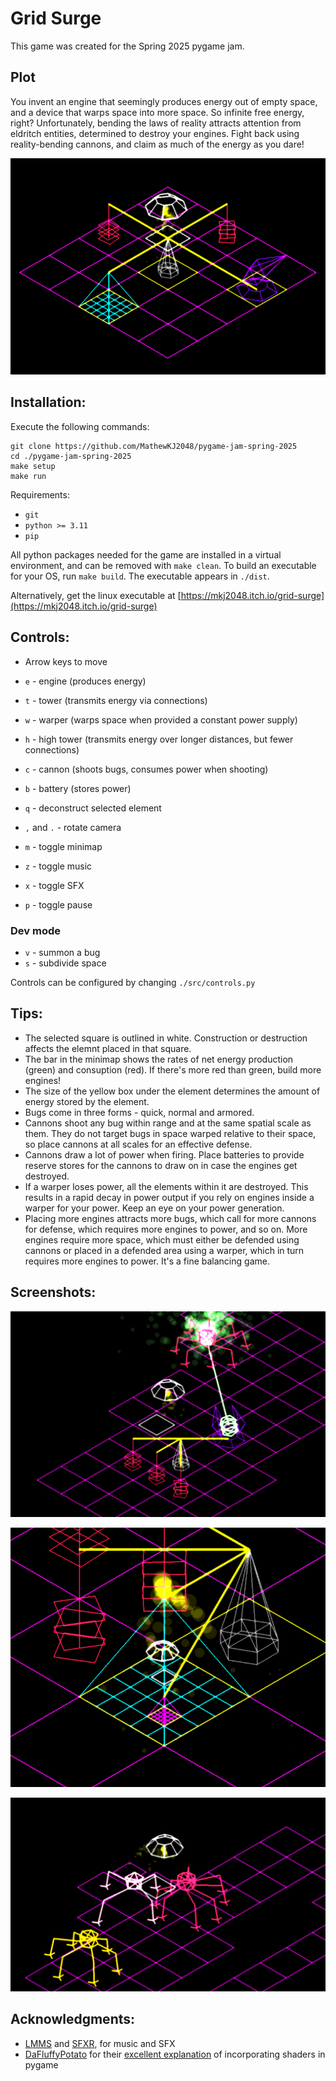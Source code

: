 # Grid Surge

This game was created for the Spring 2025 pygame jam. 

## Plot

You invent an engine that seemingly produces energy out of empty space, and a device that warps space into more space. So infinite free energy, right? Unfortunately, bending the laws of reality attracts attention from eldritch entities, determined to destroy your engines. Fight back using reality-bending cannons, and claim as much of the energy as you dare!

![](./samples/image.png)

## Installation:

Execute the following commands:

```
git clone https://github.com/MathewKJ2048/pygame-jam-spring-2025
cd ./pygame-jam-spring-2025
make setup
make run
```

Requirements:
- `git`
- `python >= 3.11`
- `pip`

All python packages needed for the game are installed in a virtual environment, and can be removed with `make clean`. To build an executable for your OS, run `make build`. The executable appears in `./dist`.

Alternatively, get the linux executable at [https://mkj2048.itch.io/grid-surge](https://mkj2048.itch.io/grid-surge)

## Controls:

- Arrow keys to move
- `e` - engine (produces energy)
- `t` - tower (transmits energy via connections)
- `w` - warper (warps space when provided a constant power supply)
- `h` - high tower (transmits energy over longer distances, but fewer connections)
- `c` - cannon (shoots bugs, consumes power when shooting)
- `b` - battery (stores power)

- `q` - deconstruct selected element

- `,` and `.` - rotate camera
- `m` - toggle minimap
- `z` - toggle music
- `x` - toggle SFX
- `p` - toggle pause

### Dev mode
- `v` - summon a bug
- `s` - subdivide space

Controls can be configured by changing `./src/controls.py`

## Tips:

- The selected square is outlined in white. Construction or destruction affects the elemnt placed in that square.
- The bar in the minimap shows the rates of net energy production (green) and consuption (red). If there's more red than green, build more engines!
- The size of the yellow box under the element determines the amount of energy stored by the element.
- Bugs come in three forms - quick, normal and armored.
- Cannons shoot any bug within range and at the same spatial scale as them. They do not target bugs in space warped relative to their space, so place cannons at all scales for an effective defense.
- Cannons draw a lot of power when firing. Place batteries to provide reserve stores for the cannons to draw on in case the engines get destroyed.
- If a warper loses power, all the elements within it are destroyed. This results in a rapid decay in power output if you rely on engines inside a warper for your power. Keep an eye on your power generation.
- Placing more engines attracts more bugs, which call for more cannons for defense, which requires more engines to power, and so on. More engines require more space, which must either be defended using cannons or placed in a defended area using a warper, which in turn requires more engines to power. It's a fine balancing game.

## Screenshots:

![](./samples/SS1.png)

![](./samples/SS2.png)

![](./samples/SS3.png)

## Acknowledgments:

- [LMMS](https://lmms.io/) and [SFXR](https://www.drpetter.se/project_sfxr.html), for music and SFX
- [DaFluffyPotato](https://dafluffypotato.itch.io/) for their [excellent explanation](https://www.youtube.com/watch?v=LFbePt8i0DI) of incorporating shaders in pygame
